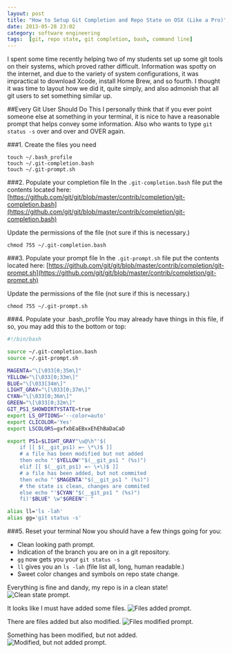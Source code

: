 ```yaml
---
layout: post
title: "How to Setup Git Completion and Repo State on OSX (Like a Pro)"
date: 2013-05-28 23:02
category: software engineering
tags:  [git, repo state, git completion, bash, command line]
---
```

I spent some time recently helping two of my students set up some git tools on their systems, which proved rather difficult. Information was spotty on the internet, and due to the variety of system configurations, it was impractical to download Xcode, install Home Brew, and so fourth. I thought it was time to layout how we did it, quite simply, and also admonish that all git users to set something similar up.

##Every Git User Should Do This
I personally think that if you ever point someone else at something in your terminal, it is nice to have a reasonable prompt that helps convey some information. Also who wants to type `git status -s` over and over and OVER again.

###1. Create the files you need

    touch ~/.bash_profile
    touch ~/.git-completion.bash
    touch ~/.git-prompt.sh

###2. Populate your completion file
In the `.git-completion.bash` file put the contents located here: [https://github.com/git/git/blob/master/contrib/completion/git-completion.bash](https://github.com/git/git/blob/master/contrib/completion/git-completion.bash)

Update the permissions of the file (not sure if this is necessary.)

    chmod 755 ~/.git-completion.bash

###3. Populate your prompt file
In the `.git-prompt.sh` file put the contents located here: [https://github.com/git/git/blob/master/contrib/completion/git-prompt.sh](https://github.com/git/git/blob/master/contrib/completion/git-prompt.sh)

Update the permissions of the file (not sure if this is necessary.)

    chmod 755 ~/.git-prompt.sh

###4. Populate your .bash_profile
You may already have things in this file, if so, you may add this to the bottom or top:

```bash
#!/bin/bash

source ~/.git-completion.bash
source ~/.git-prompt.sh

MAGENTA="\[\033[0;35m\]"
YELLOW="\[\033[0;33m\]"
BLUE="\[\033[34m\]"
LIGHT_GRAY="\[\033[0;37m\]"
CYAN="\[\033[0;36m\]"
GREEN="\[\033[0;32m\]"
GIT_PS1_SHOWDIRTYSTATE=true
export LS_OPTIONS='--color=auto'
export CLICOLOR='Yes'
export LSCOLORS=gxfxbEaEBxxEhEhBaDaCaD

export PS1=$LIGHT_GRAY"\u@\h"'$(
    if [[ $(__git_ps1) =~ \*\)$ ]]
    # a file has been modified but not added
    then echo "'$YELLOW'"$(__git_ps1 " (%s)")
    elif [[ $(__git_ps1) =~ \+\)$ ]]
    # a file has been added, but not commited
    then echo "'$MAGENTA'"$(__git_ps1 " (%s)")
    # the state is clean, changes are commited
    else echo "'$CYAN'"$(__git_ps1 " (%s)")
    fi)'$BLUE" \w"$GREEN": "

alias ll='ls -lah'
alias gg='git status -s'
```

###5. Reset your terminal
Now you should have a few things going for you:

- Clean looking path prompt.
- Indication of the branch you are on in a git repository.
- `gg` now gets you your `git status -s`
- `ll` gives you an `ls -lah` (file list all, long, human readable.)
- Sweet color changes and symbols on repo state change.

Everything is fine and dandy, my repo is in a clean state!
![Clean state prompt.](/images/post-content/gitpro3.png)

It looks like I must have added some files.
![Files added prompt.](/images/post-content/gitpro.png)

There are files added but also modified.
![Files modified prompt.](/images/post-content/gitpro2.png)

Something has been modified, but not added.
![Modified, but not added prompt.](/images/post-content/gitpro4.png)

